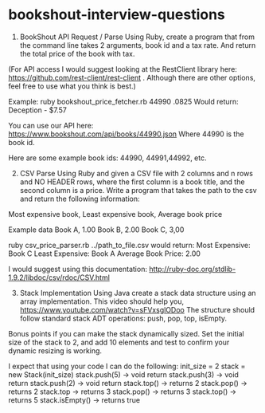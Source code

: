 # bookshout-interview-questions

1. BookShout API Request / Parse
Using Ruby, create a program that from the command line takes 2 arguments, book id and a tax rate. And return the total price of the book with tax.

(For API access I would suggest looking at the RestClient library here: https://github.com/rest-client/rest-client . Although there are other options, feel free to use what you think is best.)

Example:
ruby bookshout_price_fetcher.rb 44990 .0825
Would return:
Deception - $7.57

You can use our API here:
https://www.bookshout.com/api/books/44990.json
Where 44990 is the book id.

Here are some example book ids: 44990, 44991,44992, etc.

2. CSV Parse
Using Ruby and given a CSV file with 2 columns and n rows and NO HEADER rows, where the first column is a book title, and the second column is a price. Write a program that takes the path to the csv and return the following information:

Most expensive book,
Least expensive book,
Average book price

Example data
Book A, 1.00
Book B, 2.00
Book C, 3,00

ruby csv_price_parser.rb ../path_to_file.csv
would return:
Most Expensive: Book C
Least Expensive: Book A
Average Book Price: 2.00

I would suggest using this documentation: http://ruby-doc.org/stdlib-1.9.2/libdoc/csv/rdoc/CSV.html

3. Stack Implementation
Using Java create a stack data structure using an array implementation. This video should help you, https://www.youtube.com/watch?v=sFVxsglODoo
The structure should follow standard stack ADT operations: push, pop, top, isEmpty. 

Bonus points if you can make the stack dynamically sized. Set the initial size of the stack to 2, and add 10 elements and test to confirm your dynamic resizing is working.

I expect that using your code I can do the following:
init_size = 2
stack = new Stack(init_size)
stack.push(5) -> void return
stack.push(3) -> void return
stack.push(2) -> void return
stack.top() -> returns 2
stack.pop() -> returns 2
stack.top -> returns 3
stack.pop() -> returns 3
stack.top() -> returns 5
stack.isEmpty() -> returns true
